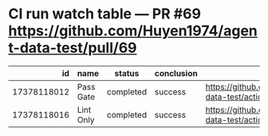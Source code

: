 # CI run watch table — PR #69 https://github.com/Huyen1974/agent-data-test/pull/69
|id|name|status|conclusion|url|
|-:|----|------|----------|---|
|17378118012|Pass Gate|completed|success|https://github.com/Huyen1974/agent-data-test/actions/runs/17378118012|
|17378118016|Lint Only|completed|success|https://github.com/Huyen1974/agent-data-test/actions/runs/17378118016|
